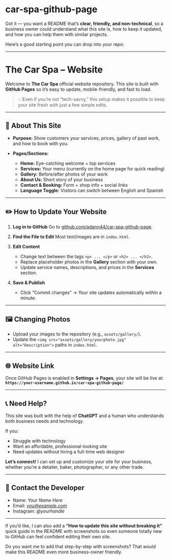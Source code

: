 # car-spa-github-page

Got it — you want a README that’s **clear, friendly, and non-technical**, so a business owner could understand what this site is, how to keep it updated, and how you can help them with similar projects.

Here’s a good starting point you can drop into your repo:

---

# The Car Spa – Website

Welcome to **The Car Spa** official website repository.
This site is built with **GitHub Pages** so it’s easy to update, mobile-friendly, and fast to load.

> 💡 Even if you’re not “tech-savvy,” this setup makes it possible to keep your site fresh with just a few simple edits.

---

## 📌 About This Site

* **Purpose:** Show customers your services, prices, gallery of past work, and how to book with you.
* **Pages/Sections:**

  * **Home:** Eye-catching welcome + top services
  * **Services:** Your menu (currently on the home page for quick reading)
  * **Gallery:** Before/after photos of your work
  * **About Us:** Short story of your business
  * **Contact & Booking:** Form + shop info + social links
  * **Language Toggle:** Visitors can switch between English and Spanish

---

## ✏️ How to Update Your Website

1. **Log in to GitHub**
   Go to [github.com/adann44/car-spa-github-page](https://github.com/adann44/car-spa-github-page).

2. **Find the File to Edit**
   Most text/images are in `index.html`.

3. **Edit Content**

   * Change text between the tags `<p> ... </p>` or `<h2> ... </h2>`.
   * Replace placeholder photos in the **Gallery** section with your own.
   * Update service names, descriptions, and prices in the **Services** section.

4. **Save & Publish**

   * Click “Commit changes” → Your site updates automatically within a minute.

---

## 🖼 Changing Photos

* Upload your images to the repository (e.g., `assets/gallery/`).
* Update the `<img src="assets/gallery/yourphoto.jpg" alt="Description">` paths in `index.html`.

---

## 🌐 Website Link

Once GitHub Pages is enabled in **Settings → Pages**, your site will be live at:
**`https://your-username.github.io/car-spa-github-page/`**

---

## 📞 Need Help?

This site was built with the help of **ChatGPT** and a human who understands both business needs and technology.

If you:

* Struggle with technology
* Want an affordable, professional-looking site
* Need updates without hiring a full-time web designer

**Let’s connect!** I can set up and customize your site for your business, whether you’re a detailer, baker, photographer, or any other trade.

---

## 💬 Contact the Developer

* Name: *Your Name Here*
* Email: *[you@example.com](mailto:you@example.com)*
* Instagram: *@yourhandle*

---

If you’d like, I can also add a **“How to update this site without breaking it”** quick guide in the README with screenshots so even someone totally new to GitHub can feel confident editing their own site.

Do you want me to add that step-by-step with screenshots? That would make this README even more business-owner friendly.
